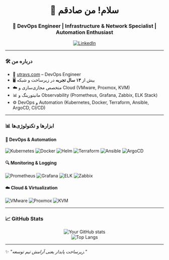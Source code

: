 <div align="center">

# 👋 سلام! من صادقم  

### 🚀 DevOps Engineer | Infrastructure & Network Specialist | Automation Enthusiast  

[![LinkedIn](https://img.shields.io/badge/LinkedIn-Profile-blue?logo=linkedin)](https://www.linkedin.com/in/muhamed-sadeq-rakhshani-moqadam-47022a62/)

</div>

---

### 🛠 درباره من
- 🔧 [utravs.com](https://utravs.com) – DevOps Engineer
- 🖥️ بیش از **۱۳ سال تجربه** در زیرساخت و شبکه
- ☁️ متخصص مجازی‌سازی و Cloud (VMware, Proxmox, KVM)  
- 📊 مانیتورینگ و Observability (Prometheus, Grafana, Zabbix, ELK Stack)  
- ⚙️ DevOps و Automation (Kubernetes, Docker, Terraform, Ansible, ArgoCD, CI/CD)  

---

### 📊 ابزارها و تکنولوژی‌ها  

#### 🧰 DevOps & Automation  
![Kubernetes](https://img.shields.io/badge/-Kubernetes-326ce5?logo=kubernetes&logoColor=white)
![Docker](https://img.shields.io/badge/-Docker-2496ED?logo=docker&logoColor=white)
![Helm](https://img.shields.io/badge/-Helm-0F1689?logo=helm&logoColor=white)
![Terraform](https://img.shields.io/badge/-Terraform-623CE4?logo=terraform&logoColor=white)
![Ansible](https://img.shields.io/badge/-Ansible-EE0000?logo=ansible&logoColor=white)
![ArgoCD](https://img.shields.io/badge/-ArgoCD-FC6D26?logo=argo&logoColor=white)

#### 🔍 Monitoring & Logging  
![Prometheus](https://img.shields.io/badge/-Prometheus-E6522C?logo=prometheus&logoColor=white)
![Grafana](https://img.shields.io/badge/-Grafana-F46800?logo=grafana&logoColor=white)
![ELK](https://img.shields.io/badge/-ELK-005571?logo=elastic&logoColor=white)
![Zabbix](https://img.shields.io/badge/-Zabbix-FF0000?logo=zabbix&logoColor=white)

#### ☁️ Cloud & Virtualization  
![VMware](https://img.shields.io/badge/-VMware-607078?logo=vmware&logoColor=white)
![Proxmox](https://img.shields.io/badge/-Proxmox-E57000?logo=proxmox&logoColor=white)
![KVM](https://img.shields.io/badge/-KVM-FA7343?logo=linux&logoColor=white)

---

### 📈 GitHub Stats  

<div align="center">

![Your GitHub stats](https://github-readme-stats.vercel.app/api?username=sadeqrm&show_icons=true&theme=radical)  
![Top Langs](https://github-readme-stats.vercel.app/api/top-langs/?username=sadeqrm&layout=compact&theme=radical)  

</div>

---

✨ *"زیرساخت پایدار یعنی آرامش تیم توسعه."*
